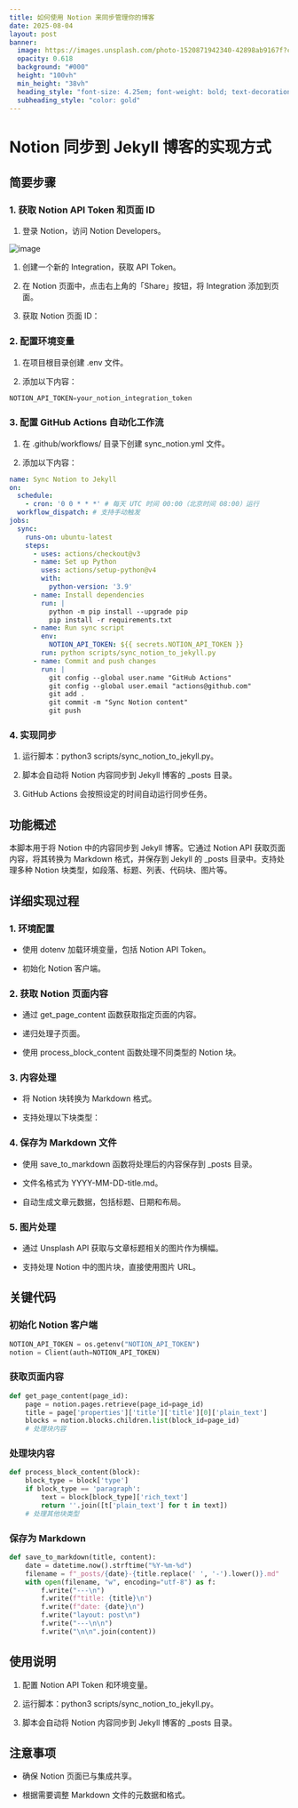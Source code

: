 ```yaml
---
title: 如何使用 Notion 来同步管理你的博客
date: 2025-08-04
layout: post
banner:
  image: https://images.unsplash.com/photo-1520871942340-42898ab9167f?crop=entropy&cs=tinysrgb&fit=max&fm=jpg&ixid=M3w2OTIwMzJ8MHwxfHJhbmRvbXx8fHx8fHx8fDE3NTQyODk3MDJ8&ixlib=rb-4.1.0&q=80&w=1080
  opacity: 0.618
  background: "#000"
  height: "100vh"
  min_height: "38vh"
  heading_style: "font-size: 4.25em; font-weight: bold; text-decoration: underline"
  subheading_style: "color: gold"
---
```


# Notion 同步到 Jekyll 博客的实现方式

## 简要步骤

### 1. 获取 Notion API Token 和页面 ID

1. 登录 Notion，访问 Notion Developers。

![image](https://prod-files-secure.s3.us-west-2.amazonaws.com/a7a0cc5a-89b9-4cda-8686-1fba0ca52f40/d19c1afe-dea5-4312-9333-786b0ba83054/image.png?X-Amz-Algorithm=AWS4-HMAC-SHA256&X-Amz-Content-Sha256=UNSIGNED-PAYLOAD&X-Amz-Credential=ASIAZI2LB4662GN3AWJD%2F20250804%2Fus-west-2%2Fs3%2Faws4_request&X-Amz-Date=20250804T064142Z&X-Amz-Expires=3600&X-Amz-Security-Token=IQoJb3JpZ2luX2VjEAYaCXVzLXdlc3QtMiJHMEUCIDAIaD4Ylub8JsX5f9hdYhapW9BeEwJGJoHAM0lgIMlVAiEAsxMVPuVBui56OSzyYxpXBH1mxQjjQiRPH1ahySC1u1Iq%2FwMIPxAAGgw2Mzc0MjMxODM4MDUiDKTvEb3vG6m%2FY9Qf5yrcA10SLw50I3WoQuZegrz6oRLnzQ6ofxZFdajLzhCwIyFVsII2QiryiXLpAcQLnDQKf%2F959eujCb9ukJqXIqxV1Ib46mjHd9ScRHD2Se5zGRSQFcySEezh080IW7iU7eJIS6AslYlFrghEqf%2BT63JX7dU3BIXtIPdfE9h0E2uF0KoOrSXCDHRmulPx3vumzyOu9uIQesaeRQmAHpDkEhS8vUkDQ9EEgmtyqcy1%2Blr7sip7rgvVre45E8EcRlgDfliMS0%2BHX8OAJD4hxacNLYt%2FRJAkyABAXQ6lV6GYxLm%2BqJNFHWIDh%2F2hSxeA%2B66nOaMam8iDju%2BNdKsCDZrvtDd95NKIo9LuE7CmMldaBG0%2FrtFIODNoknGf%2BtAnUlNYYf7azo6YFW%2Bi2d%2BUWUxJoUERJafQ%2B%2Bq0GxyGIRSUiJWFe8ZRxesLtUbbPwkFtRphKsvJa%2Fl2idLu%2FzM7pZqmDkw5j8injtiivktI%2BPUSt%2BnW6KxXFqc1GaGR1wg3YrXp0uAddNF52XTR0PFHHUOZikiukD80tpnVEHYgehY%2BgToVfYVjGauetIde0x6pPsJXWKYFMZyNQRUkm0Z%2B6eDf2HaVQrcLdVvi3MBY46uL8ghnFJtILBMhD46yaowAdn8kMNyNwcQGOqUBjdeoKiisjEaL5P1a3zBcR1Y1AZLfuKLDZdXJJS2YD1Wr4pJS2fHnh7ApCavkPdc5RKWPm3gpRrPqePKpd69sj5hRIlMnEc8l057gPyn8F4yu%2BDMcpckWwwJZk%2F6o0MFY8mbU4tpQgxMg6TwLUp78bGilvC9%2Fm%2FUMVQ9o2cV4BIQLC6g13fHl5KpXpiW0EWMNabLwBlLROWXeNl7YZOJCzf8Suxlb&X-Amz-Signature=101c512c45d05932b8df5d764a2560959f9e7904c8af4ca877d96b96b2a22157&X-Amz-SignedHeaders=host&x-amz-checksum-mode=ENABLED&x-id=GetObject)

1. 创建一个新的 Integration，获取 API Token。

1. 在 Notion 页面中，点击右上角的「Share」按钮，将 Integration 添加到页面。

1. 获取 Notion 页面 ID：


### 2. 配置环境变量

1. 在项目根目录创建 .env 文件。

1. 添加以下内容：

```javascript
NOTION_API_TOKEN=your_notion_integration_token
```

### 3. 配置 GitHub Actions 自动化工作流

1. 在 .github/workflows/ 目录下创建 sync_notion.yml 文件。

1. 添加以下内容：

```yaml
name: Sync Notion to Jekyll
on:
  schedule:
    - cron: '0 0 * * *' # 每天 UTC 时间 00:00（北京时间 08:00）运行
  workflow_dispatch: # 支持手动触发
jobs:
  sync:
    runs-on: ubuntu-latest
    steps:
      - uses: actions/checkout@v3
      - name: Set up Python
        uses: actions/setup-python@v4
        with:
          python-version: '3.9'
      - name: Install dependencies
        run: |
          python -m pip install --upgrade pip
          pip install -r requirements.txt
      - name: Run sync script
        env:
          NOTION_API_TOKEN: ${{ secrets.NOTION_API_TOKEN }}
        run: python scripts/sync_notion_to_jekyll.py
      - name: Commit and push changes
        run: |
          git config --global user.name "GitHub Actions"
          git config --global user.email "actions@github.com"
          git add .
          git commit -m "Sync Notion content"
          git push
```

### 4. 实现同步

1. 运行脚本：python3 scripts/sync_notion_to_jekyll.py。

1. 脚本会自动将 Notion 内容同步到 Jekyll 博客的 _posts 目录。

1. GitHub Actions 会按照设定的时间自动运行同步任务。

## 功能概述

本脚本用于将 Notion 中的内容同步到 Jekyll 博客。它通过 Notion API 获取页面内容，将其转换为 Markdown 格式，并保存到 Jekyll 的 _posts 目录中。支持处理多种 Notion 块类型，如段落、标题、列表、代码块、图片等。

## 详细实现过程

### 1. 环境配置

- 使用 dotenv 加载环境变量，包括 Notion API Token。

- 初始化 Notion 客户端。

### 2. 获取 Notion 页面内容

- 通过 get_page_content 函数获取指定页面的内容。

- 递归处理子页面。

- 使用 process_block_content 函数处理不同类型的 Notion 块。

### 3. 内容处理

- 将 Notion 块转换为 Markdown 格式。

- 支持处理以下块类型：


### 4. 保存为 Markdown 文件

- 使用 save_to_markdown 函数将处理后的内容保存到 _posts 目录。

- 文件名格式为 YYYY-MM-DD-title.md。

- 自动生成文章元数据，包括标题、日期和布局。

### 5. 图片处理

- 通过 Unsplash API 获取与文章标题相关的图片作为横幅。

- 支持处理 Notion 中的图片块，直接使用图片 URL。

## 关键代码

### 初始化 Notion 客户端

```python
NOTION_API_TOKEN = os.getenv("NOTION_API_TOKEN")
notion = Client(auth=NOTION_API_TOKEN)
```

### 获取页面内容

```python
def get_page_content(page_id):
    page = notion.pages.retrieve(page_id=page_id)
    title = page['properties']['title']['title'][0]['plain_text']
    blocks = notion.blocks.children.list(block_id=page_id)
    # 处理块内容
```

### 处理块内容

```python
def process_block_content(block):
    block_type = block['type']
    if block_type == 'paragraph':
        text = block[block_type]['rich_text']
        return ''.join([t['plain_text'] for t in text])
    # 处理其他块类型
```

### 保存为 Markdown

```python
def save_to_markdown(title, content):
    date = datetime.now().strftime("%Y-%m-%d")
    filename = f"_posts/{date}-{title.replace(' ', '-').lower()}.md"
    with open(filename, "w", encoding="utf-8") as f:
        f.write("---\n")
        f.write(f"title: {title}\n")
        f.write(f"date: {date}\n")
        f.write("layout: post\n")
        f.write("---\n\n")
        f.write("\n\n".join(content))
```

## 使用说明

1. 配置 Notion API Token 和环境变量。

1. 运行脚本：python3 scripts/sync_notion_to_jekyll.py。

1. 脚本会自动将 Notion 内容同步到 Jekyll 博客的 _posts 目录。

## 注意事项

- 确保 Notion 页面已与集成共享。

- 根据需要调整 Markdown 文件的元数据和格式。